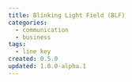 ```yaml
---
title: Blinking Light Field (BLF)
categories:
  - communication
  - business
tags:
  - line key
created: 0.5.0
updated: 1.0.0-alpha.1
---
```

